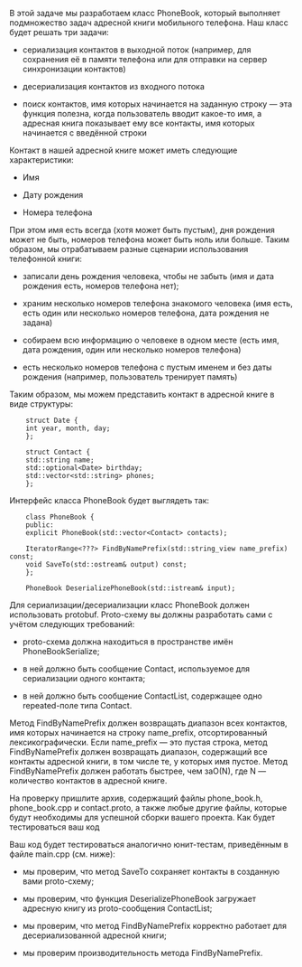 В этой задаче мы разработаем класс PhoneBook, который выполняет подмножество задач адресной книги мобильного телефона. Наш класс будет решать три задачи:

+    сериализация контактов в выходной поток (например, для сохранения её в памяти телефона или для отправки на сервер синхронизации контактов)

+    десериализация контактов из входного потока

+    поиск контактов, имя которых начинается на заданную строку — эта функция полезна, когда пользователь вводит какое-то имя, а адресная книга показывает ему все контакты, имя которых начинается с введённой строки

Контакт в нашей адресной книге может иметь следующие характеристики:

+    Имя

+    Дату рождения

+    Номера телефона

При этом имя есть всегда (хотя может быть пустым), дня рождения может не быть, номеров телефона может быть ноль или больше. Таким образом, мы отрабатываем разные сценарии использования телефонной книги:

+    записали день рождения человека, чтобы не забыть (имя и дата рождения есть, номеров телефона нет);

+    храним несколько номеров телефона знакомого человека (имя есть, есть один или несколько номеров телефона, дата рождения не задана)

+    собираем всю информацию о человеке в одном месте (есть имя, дата рождения, один или несколько номеров телефона)

+    есть несколько номеров телефона с пустым именем и без даты рождения (например, пользователь тренирует память)

Таким образом, мы можем представить контакт в адресной книге в виде структуры:

		struct Date {
		int year, month, day;
		};
		
		struct Contact {
		std::string name;
		std::optional<Date> birthday;
		std::vector<std::string> phones;
		};
		
Интерфейс класса PhoneBook будет выглядеть так:

		class PhoneBook {
		public:
		explicit PhoneBook(std::vector<Contact> contacts);
		
		IteratorRange<???> FindByNamePrefix(std::string_view name_prefix) const;
		void SaveTo(std::ostream& output) const;
		};
		
		PhoneBook DeserializePhoneBook(std::istream& input);
		
Для сериализации/десериализации класс PhoneBook должен использовать protobuf. Proto-схему вы должны разработать сами с учётом следующих требований:

+	proto-схема должна находиться в пространстве имён PhoneBookSerialize;

+	в ней должно быть сообщение Contact, используемое для сериализации одного контакта;

+	в ней должно быть сообщение ContactList, содержащее одно repeated-поле типа Contact.

Метод FindByNamePrefix должен возвращать диапазон всех контактов, имя которых начинается на строку name_prefix, отсортированный лексикографически. Если name_prefix — это пустая строка, метод FindByNamePrefix должен возвращать диапазон, содержащий все контакты адресной книги, в том числе те, у которых имя пустое. Метод FindByNamePrefix должен работать быстрее, чем заO(N), где N — количество контактов в адресной книге.

На проверку пришлите архив, содержащий файлы phone_book.h, phone_book.cpp и contact.proto, а также любые другие файлы, которые будут необходимы для успешной сборки вашего проекта.
Как будет тестироваться ваш код

Ваш код будет тестироваться аналогично юнит-тестам, приведённым в файле main.cpp (см. ниже):

+	мы проверим, что метод SaveTo сохраняет контакты в созданную вами proto-схему;

+	мы проверим, что функция DeserializePhoneBook загружает адресную книгу из proto-сообщения ContactList;

+	мы проверим, что метод FindByNamePrefix корректно работает для десериализованной адресной книги;

+	мы проверим производительность метода FindByNamePrefix.
